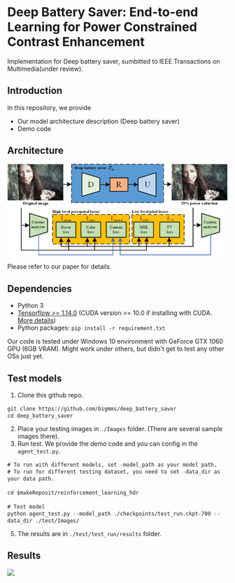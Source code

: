# Deep Battery Saver: End-to-end Learning for Power Constrained Contrast Enhancement
Implementation for Deep battery saver, sumbitted to IEEE Transactions on Multimedia(under review).

## Introduction
In this repository, we provide
* Our model architecture description (Deep battery saver)
* Demo code

## Architecture

![](./Framework04.png)

Please refer to our paper for details.

## Dependencies
* Python 3
* [Tensorflow >= 1.14.0](https://www.tensorflow.org/) (CUDA version >= 10.0 if installing with CUDA. [More details](https://www.tensorflow.org/install/gpu/))
* Python packages:  `pip install -r requirement.txt`

Our code is tested under Windows 10 environment with GeForce GTX 1060 GPU (6GB VRAM). Might work under others, but didn't get to test any other OSs just yet.

## Test models
1. Clone this github repo. 
```
git clone https://github.com/bigmms/deep_battery_saver
cd deep_battery_saver
```
2. Place your testing images in `./Images` folder. (There are several sample images there).
3. Run test. We provide the demo code and you can config in the `agent_test.py`. 
```
# To run with different models, set -model_path as your model path.
# To run for different testing dataset, you need to set -data_dir as your data path.

cd $makeReposit/reinforcement_learning_hdr

# Test model
python agent_test.py --model_path ./checkpoints/test_run.ckpt-700 --data_dir ./test/Images/
```
    

5. The results are in `./test/test_run/results` folder.

## Results

![](./One1.png)
